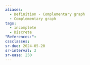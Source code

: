 ```yaml
---
aliases:
  - Definition - Complementary graph
  - Complementary graph
tags:
  - incomplete
  - Discrete
"References:": 
cssclasses:
sr-due: 2024-05-20
sr-interval: 3
sr-ease: 250
---
```


